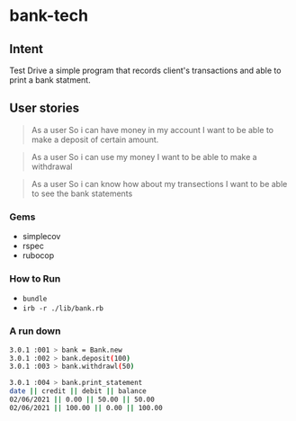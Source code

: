 # bank-tech

## Intent
 Test Drive a simple program that records client's transactions and able to print a bank statment.

## User stories
> As a user
So i can have money in my account
I want to be able to make a deposit of certain amount.


> As a user
So i can use my money
I want to be able to make a withdrawal


> As a user
So i can know how about my transections
I want to be able to see the bank statements


### Gems
* simplecov
* rspec
* rubocop

### How to Run
* `bundle`
* `irb -r ./lib/bank.rb`

### A run down
```bash
3.0.1 :001 > bank = Bank.new
3.0.1 :002 > bank.deposit(100)
3.0.1 :003 > bank.withdrawl(50)

3.0.1 :004 > bank.print_statement
date || credit || debit || balance
02/06/2021 || 0.00 || 50.00 || 50.00
02/06/2021 || 100.00 || 0.00 || 100.00 

